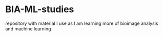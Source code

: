 # BIA-ML-studies
repository with material I use as I am learning more of bioimage analysis and machine learning
